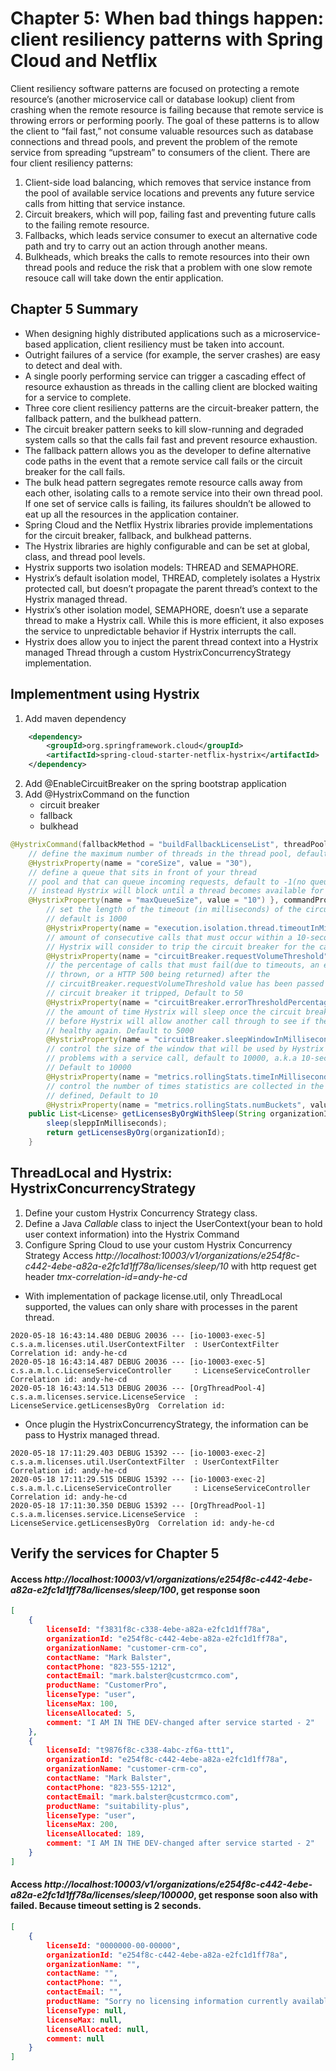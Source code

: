 # Chapter 5: When bad things happen: client resiliency patterns with Spring Cloud and Netflix
Client resiliency software patterns are focused on protecting a remote resource’s (another microservice call or database lookup) client from crashing when the remote resource is failing because that remote service is throwing errors or performing poorly. The goal of these patterns is to allow the client to “fail fast,” not consume valuable resources such as database connections and thread pools, and prevent the problem of the remote service from spreading “upstream” to consumers of the client.
There are four client resiliency patterns:
1. Client-side load balancing, which removes that service instance from the pool of available service locations and prevents any future service calls from hitting that service instance.
2. Circuit breakers, which will pop, failing fast and preventing future calls to the failing remote resource.
3. Fallbacks, which leads service consumer to execut an alternative code path and try to carry out an action through another means.
4. Bulkheads, which breaks the calls to remote resources into their own thread pools and reduce the risk that a problem with one slow remote resouce call will take down the entir application.

## Chapter 5 Summary
- When designing highly distributed applications such as a microservice-based application, client resiliency must be taken into account.
- Outright failures of a service (for example, the server crashes) are easy to detect and deal with.
- A single poorly performing service can trigger a cascading effect of resource exhaustion as threads in the calling client are blocked waiting for a service to complete.
- Three core client resiliency patterns are the circuit-breaker pattern, the fallback pattern, and the bulkhead pattern.
- The circuit breaker pattern seeks to kill slow-running and degraded system calls so that the calls fail fast and prevent resource exhaustion.
- The fallback pattern allows you as the developer to define alternative code paths in the event that a remote service call fails or the circuit breaker for the call fails.
- The bulk head pattern segregates remote resource calls away from each other, isolating calls to a remote service into their own thread pool. If one set of service calls is failing, its failures shouldn’t be allowed to eat up all the resources in the application container.
- Spring Cloud and the Netflix Hystrix libraries provide implementations for the circuit breaker, fallback, and bulkhead patterns.
- The Hystrix libraries are highly configurable and can be set at global, class, and thread pool levels.
- Hystrix supports two isolation models: THREAD and SEMAPHORE.
- Hystrix’s default isolation model, THREAD, completely isolates a Hystrix protected call, but doesn’t propagate the parent thread’s context to the Hystrix managed thread.
- Hystrix’s other isolation model, SEMAPHORE, doesn’t use a separate thread to make a Hystrix call. While this is more efficient, it also exposes the service to unpredictable behavior if Hystrix interrupts the call.
- Hystrix does allow you to inject the parent thread context into a Hystrix managed Thread through a custom HystrixConcurrencyStrategy implementation.

## Implementment using Hystrix
1. Add maven dependency
```xml
	<dependency>
		<groupId>org.springframework.cloud</groupId>
		<artifactId>spring-cloud-starter-netflix-hystrix</artifactId>
	</dependency>
```
2. Add @EnableCircuitBreaker on the spring bootstrap application
3. Add @HystrixCommand on the function
   - circuit breaker
   - fallback
   - bulkhead
```java
@HystrixCommand(fallbackMethod = "buildFallbackLicenseList", threadPoolKey = "licenseByOrgThreadPool", threadPoolProperties = {
	// define the maximum number of threads in the thread pool, default to 10
	@HystrixProperty(name = "coreSize", value = "30"),
	// define a queue that sits in front of your thread
	// pool and that can queue incoming requests, default to -1(no queue is used and
	// instead Hystrix will block until a thread becomes available for processing.)
	@HystrixProperty(name = "maxQueueSize", value = "10") }, commandProperties = {
		// set the length of the timeout (in milliseconds) of the circuit breaker,
		// default is 1000
		@HystrixProperty(name = "execution.isolation.thread.timeoutInMilliseconds", value = "2000"),
		// amount of consecutive calls that must occur within a 10-second window before
		// Hystrix will consider to trip the circuit breaker for the call. Default to 20
		@HystrixProperty(name = "circuitBreaker.requestVolumeThreshold", value = "10"),
		// the percentage of calls that must fail(due to timeouts, an exception being
		// thrown, or a HTTP 500 being returned) after the
		// circuitBreaker.requestVolumeThreshold value has been passed before the
		// circuit breaker it tripped, Default to 50
		@HystrixProperty(name = "circuitBreaker.errorThresholdPercentage", value = "75"),
		// the amount of time Hystrix will sleep once the circuit breaker is tripped
		// before Hystrix will allow another call through to see if the service is
		// healthy again. Default to 5000
		@HystrixProperty(name = "circuitBreaker.sleepWindowInMilliseconds", value = "7000"),
		// control the size of the window that will be used by Hystrix to monitor for
		// problems with a service call, default to 10000, a.k.a 10-second window,
		// Default to 10000
		@HystrixProperty(name = "metrics.rollingStats.timeInMilliseconds", value = "15000"),
		// control the number of times statistics are collected in the window you’ve
		// defined, Default to 10
		@HystrixProperty(name = "metrics.rollingStats.numBuckets", value = "5") })
	public List<License> getLicensesByOrgWithSleep(String organizationId, int sleppInMilliseconds) {
		sleep(sleppInMilliseconds);
		return getLicensesByOrg(organizationId);
	}
```

## ThreadLocal and Hystrix: HystrixConcurrencyStrategy
1. Define your custom Hystrix Concurrency Strategy class. 
2. Define a Java *Callable* class to inject the UserContext(your bean to hold user context information) into the Hystrix Command
3. Configure Spring Cloud to use your custom Hystrix Concurrency Strategy
Access *http://localhost:10003/v1/organizations/e254f8c-c442-4ebe-a82a-e2fc1d1ff78a/licenses/sleep/10* with http request get header *tmx-correlation-id=andy-he-cd*
- With implementation of package license.util, only ThreadLocal supported, the values can only share with processes in the parent thread. 
```console
2020-05-18 16:43:14.480 DEBUG 20036 --- [io-10003-exec-5] c.s.a.m.licenses.util.UserContextFilter  : UserContextFilter Correlation id: andy-he-cd
2020-05-18 16:43:14.487 DEBUG 20036 --- [io-10003-exec-5] c.s.a.m.l.c.LicenseServiceController     : LicenseServiceController Correlation id: andy-he-cd
2020-05-18 16:43:14.513 DEBUG 20036 --- [OrgThreadPool-4] c.s.a.m.licenses.service.LicenseService  : LicenseService.getLicensesByOrg  Correlation id: 
```
- Once plugin the HystrixConcurrencyStrategy, the information can be pass to Hystrix managed thread.
```console
2020-05-18 17:11:29.403 DEBUG 15392 --- [io-10003-exec-2] c.s.a.m.licenses.util.UserContextFilter  : UserContextFilter Correlation id: andy-he-cd
2020-05-18 17:11:29.515 DEBUG 15392 --- [io-10003-exec-2] c.s.a.m.l.c.LicenseServiceController     : LicenseServiceController Correlation id: andy-he-cd
2020-05-18 17:11:30.350 DEBUG 15392 --- [OrgThreadPool-1] c.s.a.m.licenses.service.LicenseService  : LicenseService.getLicensesByOrg  Correlation id: andy-he-cd
```

## Verify the services for Chapter 5
#### Access *http://localhost:10003/v1/organizations/e254f8c-c442-4ebe-a82a-e2fc1d1ff78a/licenses/sleep/100*, get response soon
```json
[
	{
		licenseId: "f3831f8c-c338-4ebe-a82a-e2fc1d1ff78a",
		organizationId: "e254f8c-c442-4ebe-a82a-e2fc1d1ff78a",
		organizationName: "customer-crm-co",
		contactName: "Mark Balster",
		contactPhone: "823-555-1212",
		contactEmail: "mark.balster@custcrmco.com",
		productName: "CustomerPro",
		licenseType: "user",
		licenseMax: 100,
		licenseAllocated: 5,
		comment: "I AM IN THE DEV-changed after service started - 2"
	},
	{
		licenseId: "t9876f8c-c338-4abc-zf6a-ttt1",
		organizationId: "e254f8c-c442-4ebe-a82a-e2fc1d1ff78a",
		organizationName: "customer-crm-co",
		contactName: "Mark Balster",
		contactPhone: "823-555-1212",
		contactEmail: "mark.balster@custcrmco.com",
		productName: "suitability-plus",
		licenseType: "user",
		licenseMax: 200,
		licenseAllocated: 189,
		comment: "I AM IN THE DEV-changed after service started - 2"
	}
]
```
#### Access *http://localhost:10003/v1/organizations/e254f8c-c442-4ebe-a82a-e2fc1d1ff78a/licenses/sleep/100000*, get response soon also with failed. Because timeout setting is 2 seconds.
```json
[
	{
		licenseId: "0000000-00-00000",
		organizationId: "e254f8c-c442-4ebe-a82a-e2fc1d1ff78a",
		organizationName: "",
		contactName: "",
		contactPhone: "",
		contactEmail: "",
		productName: "Sorry no licensing information currently available",
		licenseType: null,
		licenseMax: null,
		licenseAllocated: null,
		comment: null
	}
]
```

 
